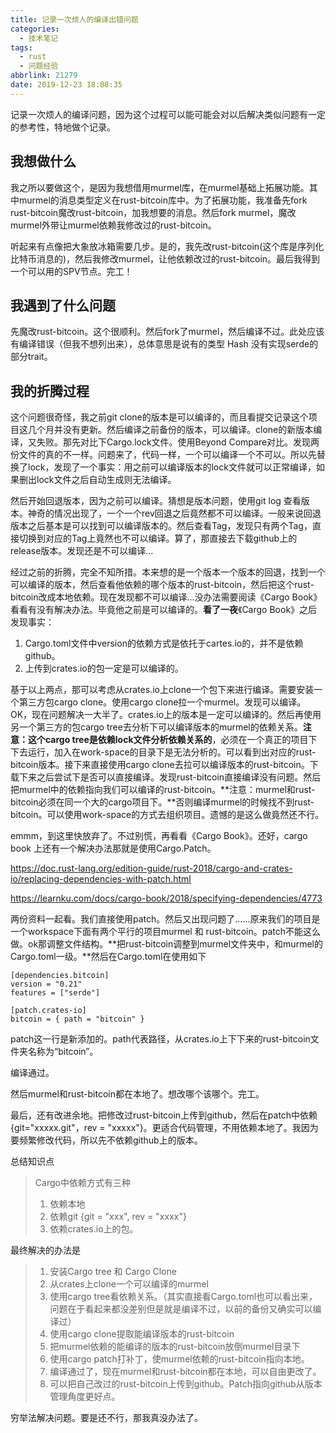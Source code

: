 ```yaml
---
title: 记录一次烦人的编译出错问题
categories:
  - 技术笔记
tags:
  - rust
  - 问题经验
abbrlink: 21279
date: 2019-12-23 18:08:35
---
```


记录一次烦人的编译问题，因为这个过程可以能可能会对以后解决类似问题有一定的参考性，特地做个记录。
<!--more-->

## 我想做什么

我之所以要做这个，是因为我想借用murmel库，在murmel基础上拓展功能。其中murmel的消息类型定义在rust-bitcoin库中。为了拓展功能，我准备先fork rust-bitcoin魔改rust-bitcoin，加我想要的消息。然后fork murmel，魔改murmel外带让murmel依赖我修改过的rust-bitcoin。

听起来有点像把大象放冰箱需要几步。是的，我先改rust-bitcoin(这个库是序列化比特币消息的)，然后我修改murmel，让他依赖改过的rust-bitcoin。最后我得到一个可以用的SPV节点。完工！

## 我遇到了什么问题

先魔改rust-bitcoin。这个很顺利。然后fork了murmel，然后编译不过。此处应该有编译错误（但我不想列出来），总体意思是说有的类型 Hash 没有实现serde的部分trait。

## 我的折腾过程



这个问题很奇怪，我之前git clone的版本是可以编译的，而且看提交记录这个项目这几个月并没有更新。然后编译之前备份的版本，可以编译。clone的新版本编译，又失败。那先对比下Cargo.lock文件。使用Beyond Compare对比。发现两份文件的真的不一样。问题来了，代码一样，一个可以编译一个不可以。所以先替换了lock，发现了一个事实：用之前可以编译版本的lock文件就可以正常编译，如果删出lock文件之后自动生成则无法编译。

然后开始回退版本，因为之前可以编译。猜想是版本问题，使用git log 查看版本。神奇的情况出现了，一个一个rev回退之后竟然都不可以编译。一般来说回退版本之后基本是可以找到可以编译版本的。然后查看Tag，发现只有两个Tag，直接切换到对应的Tag上竟然也不可以编译。算了，那直接去下载github上的release版本。发现还是不可以编译...

经过之前的折腾，完全不知所措。本来想的是一个版本一个版本的回退，找到一个可以编译的版本，然后查看他依赖的哪个版本的rust-bitcoin，然后把这个rust-bitcoin改成本地依赖。现在发现都不可以编译...没办法需要阅读《Cargo Book》看看有没有解决办法。毕竟他之前是可以编译的。**看了一夜**《Cargo Book》之后发现事实：

1. Cargo.toml文件中version的依赖方式是依托于cartes.io的，并不是依赖github。
2. 上传到crates.io的包一定是可以编译的。

基于以上两点，那可以考虑从crates.io上clone一个包下来进行编译。需要安装一个第三方包cargo clone。使用cargo clone拉一个murmel。发现可以编译。OK，现在问题解决一大半了。crates.io上的版本是一定可以编译的。然后再使用另一个第三方的包cargo tree去分析下可以编译版本的murmel的依赖关系。**注意：这个cargo tree是依赖lock文件分析依赖关系的**，必须在一个真正的项目下下去运行，加入在work-space的目录下是无法分析的。可以看到出对应的rust-bitcoin版本。接下来直接使用cargo clone去拉可以编译版本的rust-bitcoin。下载下来之后尝试下是否可以直接编译。发现rust-bitcoin直接编译没有问题。然后把murmel中的依赖指向我们可以编译的rust-bitcoin。**注意：murmel和rust-bitcoin必须在同一个大的cargo项目下。**否则编译murmel的时候找不到rust-bitcoin。可以使用work-space的方式去组织项目。遗憾的是这么做竟然还不行。

emmm，到这里快放弃了。不过别慌，再看看《Cargo Book》。还好，cargo book 上还有一个解决办法那就是使用Cargo.Patch。

https://doc.rust-lang.org/edition-guide/rust-2018/cargo-and-crates-io/replacing-dependencies-with-patch.html

https://learnku.com/docs/cargo-book/2018/specifying-dependencies/4773

两份资料一起看。我们直接使用patch。然后又出现问题了......原来我们的项目是一个workspace下面有两个平行的项目murmel 和 rust-bitcoin。patch不能这么做。ok那调整文件结构。**把rust-bitcoin调整到murmel文件夹中，和murmel的Cargo.toml一级。**然后在Cargo.toml在使用如下

```
[dependencies.bitcoin]
version = "0.21"
features = ["serde"]

[patch.crates-io]
bitcoin = { path = "bitcoin" }
```

patch这一行是新添加的。path代表路径，从crates.io上下下来的rust-bitcoin文件夹名称为“bitcoin”。

编译通过。

然后murmel和rust-bitcoin都在本地了。想改哪个该哪个。完工。

最后，还有改进余地。把修改过rust-bitcoin上传到github，然后在patch中依赖{git="xxxxx.git"，rev = "xxxxx"}。更适合代码管理，不用依赖本地了。我因为要频繁修改代码，所以先不依赖github上的版本。

总结知识点

> Cargo中依赖方式有三种
>
> 1. 依赖本地
> 2. 依赖git {git = "xxx", rev = "xxxx"}
> 3. 依赖crates.io上的包。

最终解决的办法是

> 1. 安装Cargo tree 和 Cargo Clone
> 2. 从crates上clone一个可以编译的murmel
> 3. 使用cargo tree看依赖关系。（其实直接看Cargo.toml也可以看出来，问题在于看起来都没差别但是就是编译不过，以前的备份又确实可以编译过）
> 4. 使用cargo clone提取能编译版本的rust-bitcoin
> 5. 把murmel依赖的能编译的版本的rust-bitcoin放倒murmel目录下
> 6. 使用cargo patch打补丁，使murmel依赖的rust-bitcoin指向本地。
> 7. 编译通过了，现在murmel和rust-bitcoin都在本地，可以自由更改了。
> 8. 可以把自己改过的rust-bitcoin上传到github。Patch指向github从版本管理角度更好点。

穷举法解决问题。要是还不行，那我真没办法了。